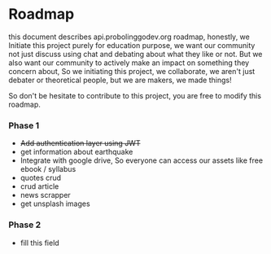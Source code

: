 # Roadmap
this document describes api.probolinggodev.org roadmap, honestly, we Initiate this project purely for education purpose, we want our community not just discuss using chat and debating about what they like or not. But we also want our community to actively make an impact on something they concern about, So we initiating this project, we collaborate, we aren't just debater or theoretical people, but we are makers, we made things!

So don't be hesitate to contribute to this project, you are free to modify this roadmap.

### Phase 1
- ~~Add authentication layer using JWT~~
- get information about earthquake
- Integrate with google drive, So everyone can access our assets like free ebook / syllabus
- quotes crud
- crud article
- news scrapper
- get unsplash images

### Phase 2
- fill this field
